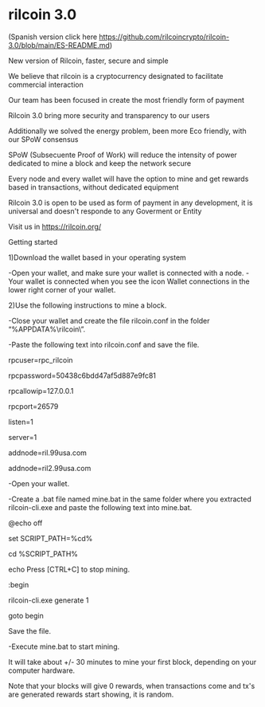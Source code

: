 # rilcoin 3.0
(Spanish version click here https://github.com/rilcoincrypto/rilcoin-3.0/blob/main/ES-README.md)

New version of Rilcoin, faster, secure and simple

We believe that rilcoin is a cryptocurrency designated to facilitate commercial interaction

Our team has been focused in create the most friendly form of payment

Rilcoin 3.0 bring more security and transparency to our users

Additionally we solved the energy problem, been more Eco friendly, with our SPoW consensus

SPoW (Subsecuente Proof of Work) will reduce the intensity of power dedicated to mine a block and keep the network secure

Every node and every wallet will have the option to mine and get rewards based in transactions, without dedicated equipment

Rilcoin 3.0 is open to be used  as form of payment in any development, it is universal and doesn't responde to any Goverment or Entity

Visit us in https://rilcoin.org/

Getting started

1)Download the wallet based in your operating system

-Open your wallet, and make sure your wallet is connected with a node.
-Your wallet is connected when you see the icon Wallet connections in the lower right corner of your wallet.

2)Use the following instructions to mine a block.

-Close your wallet and create the file rilcoin.conf in the folder “%APPDATA%\rilcoin\”.

-Paste the following text into rilcoin.conf and save the file.

rpcuser=rpc_rilcoin

rpcpassword=50438c6bdd47af5d887e9fc81

rpcallowip=127.0.0.1

rpcport=26579

listen=1

server=1

addnode=ril.99usa.com

addnode=ril2.99usa.com

-Open your wallet.

-Create a .bat file named mine.bat in the same folder where you extracted rilcoin-cli.exe and paste the following text into mine.bat.

@echo off

set SCRIPT_PATH=%cd%

cd %SCRIPT_PATH%

echo Press [CTRL+C] to stop mining.

:begin

 rilcoin-cli.exe generate 1
 
goto begin

Save the file.

-Execute mine.bat to start mining.

It will take about +/- 30 minutes to mine your first block, depending on your computer hardware.

Note that your blocks will give 0 rewards, when transactions come and tx's are generated rewards start showing, it is random.
